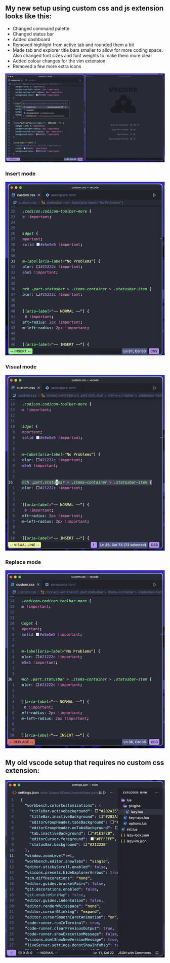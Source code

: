 ## My new setup using custom css and js extension looks like this:
- Changed command palette
- Changed status bar
- Added dashboard
- Removed highlight from active tab and rounded them a bit
- Made tab and explorer title bars smaller to allow for more coding space. Also changed font sizes and font weights to make them more clear
- Added colour changes for the vim extension
- Removed a few more extra icons 
  
![Picture of my new updated setup](assets/vscode-normal.jpg)

### Insert mode
![Picture of vscode in insert mode using vim extension](assets/vscode-insert.jpg)

### Visual mode
![Picture of vscode in visual mode using vim extension](assets/vscode-visual.jpg)

### Replace mode
![Picture of vscode in replace mode using vim extension](assets/vscode-replace.jpg)

## My old vscode setup that requires no custom css extension: 
![Picture of my setup](assets/vscode.setup.jpg)


